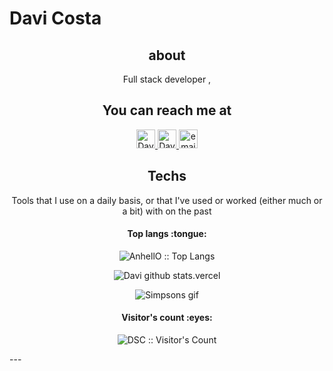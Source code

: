 # Davi Costa

<h2 align="center">about</h2>

<p align="center">Full stack developer , </p>

<h2 align="center">You can reach me at</h2>

<p align="center">

  <a href="https://www.linkedin.com/in/davi-dos-santos-costa-22687b207/">
    <img src="https://www.vectorlogo.zone/logos/linkedin/linkedin-icon.svg" alt="Davi dos Santos Costa LinkedIn Profile" height="30" width="30">
  </a>
    <a href="https://app.rocketseat.com.br/me/davi-dos-santos-costa-04473">
    <img src="https://pbs.twimg.com/profile_images/1291682473592659968/sEorc6oh_400x400.jpg" alt="Davi dos Santos Costa Rocketseat Profile" height="30" width="30">
  </a>
  <a href="mailto:daviita1@hotmail.com">
    <img src="https://image.flaticon.com/icons/png/512/281/281769.png" alt="email contact" height="30" width="30">
  </a>
</p>

<h2 align="center">Techs</h2>

<p align="center">Tools that I use on a daily basis, or that I've used or worked (either much or a bit) with on the past</p>

<h4 align="center">Top langs :tongue:</h4>

<p align="center"><img src="https://github-readme-stats.vercel.app/api/top-langs/?username=Davi-dosSantos&langs_count=10&theme=tokyonight&layout=compact" alt="AnhellO :: Top Langs" /></p>

<p align="center"><img src="https://github-readme-stats.vercel.app/api?username=Davi-dosSantos&theme=midnight-purple&show_icons=true" alt="Davi github stats.vercel" /></p>

<p align="center"><img src="https://clipchamp.com/static/88bb8fc56d817b40f1772ad4e615eaae/Simpson-GIF.gif" alt="Simpsons gif" /></p>

<h4 align="center">Visitor's count :eyes:</h4><p align="center"><img src="https://profile-counter.glitch.me/{Davi-dosSantos}/count.svg" alt="DSC :: Visitor's Count" /></p>
---
